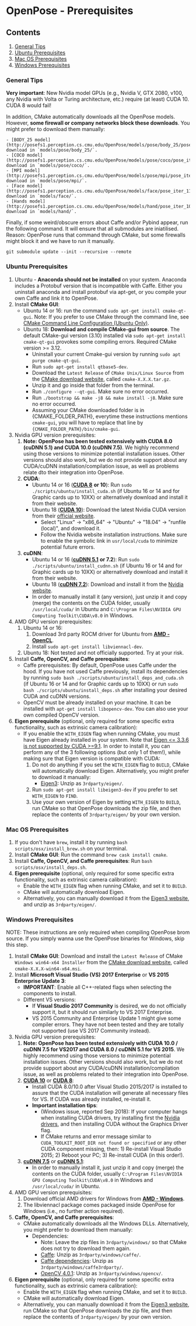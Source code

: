 OpenPose - Prerequisites
==========================

## Contents
1. [General Tips](#general-tips)
2. [Ubuntu Prerequisites](#ubuntu-prerequisites)
3. [Mac OS Prerequisites](#mac-os-prerequisites)
4. [Windows Prerequisites](#windows-prerequisites)



### General Tips
**Very important**: New Nvidia model GPUs (e.g., Nvidia V, GTX 2080, v100, any Nvidia with Volta or Turing architecture, etc.) require (at least) CUDA 10. CUDA 8 would fail!

In addition, CMake automatically downloads all the OpenPose models. However, **some firewall or company networks block these downloads**. You might prefer to download them manually:

    - [BODY_25 model](http://posefs1.perception.cs.cmu.edu/OpenPose/models/pose/body_25/pose_iter_584000.caffemodel): download in `models/pose/body_25/`.
    - [COCO model](http://posefs1.perception.cs.cmu.edu/OpenPose/models/pose/coco/pose_iter_440000.caffemodel): download in `models/pose/coco/`.
    - [MPI model](http://posefs1.perception.cs.cmu.edu/OpenPose/models/pose/mpi/pose_iter_160000.caffemodel): download in `models/pose/mpi/`.
    - [Face model](http://posefs1.perception.cs.cmu.edu/OpenPose/models/face/pose_iter_116000.caffemodel): download in `models/face/`.
    - [Hands model](http://posefs1.perception.cs.cmu.edu/OpenPose/models/hand/pose_iter_102000.caffemodel): download in `models/hand/`.

Finally, if some weird/obscure errors about Caffe and/or Pybind appear, run the following command. It will ensure that all submodules are iniatilised. Reason: OpenPose runs that command through CMake, but some firewalls might block it and we have to run it manually.
```
git submodule update --init --recursive --remote
```



### Ubuntu Prerequisites
1. Ubuntu - **Anaconda should not be installed** on your system. Anaconda includes a Protobuf version that is incompatible with Caffe. Either you uninstall anaconda and install protobuf via apt-get, or you compile your own Caffe and link it to OpenPose.
2. Install **CMake GUI**:
    - Ubuntu 14 or 16: run the command `sudo apt-get install cmake-qt-gui`. Note: If you prefer to use CMake through the command line, see [CMake Command Line Configuration (Ubuntu Only)](#cmake-command-line-configuration-ubuntu-only).
    - Ubuntu 18: **Download and compile CMake-gui from source**. The default CMake-gui version (3.10) installed via `sudo apt-get install cmake-qt-gui` provokes some compiling errors. Required CMake version >= 3.12.
        - Uninstall your current Cmake-gui version by running `sudo apt purge cmake-qt-gui`.
        - Run `sudo apt-get install qtbase5-dev`.
        - Download the `Latest Release` of `CMake Unix/Linux Source` from the [CMake download website](https://cmake.org/download/), called `cmake-X.X.X.tar.gz`.
        - Unzip it and go inside that folder from the terminal.
        - Run `./configure --qt-gui`. Make sure no error occurred.
        - Run `./bootstrap && make -j8 && make install -j8`. Make sure no error occurred.
        - Assuming your CMake downloaded folder is in {CMAKE_FOLDER_PATH}, everytime these instructions mentions `cmake-gui`, you will have to replace that line by `{CMAKE_FOLDER_PATH}/bin/cmake-gui`.
3. Nvidia GPU version prerequisites:
    1. **Note: OpenPose has been tested extensively with CUDA 8.0 (cuDNN 5.1) and CUDA 10.0 (cuDNN 7.5)**. We highly recommend using those versions to minimize potential installation issues. Other versions should also work, but we do not provide support about any CUDA/cuDNN installation/compilation issue, as well as problems relate dto their integration into OpenPose.
    2. **CUDA**:
        - Ubuntu 14 or 16 ([**CUDA 8**](https://developer.nvidia.com/cuda-80-ga2-download-archive) **or 10**): Run `sudo ./scripts/ubuntu/install_cuda.sh` (if Ubuntu 16 or 14 and for Graphic cards up to 10XX) or alternatively download and install it from their website.
        - Ubuntu 18 ([**CUDA 10**](https://developer.nvidia.com/cuda-downloads)): Download the latest Nvidia CUDA version from their [official website](https://developer.nvidia.com/cuda-downloads).
            - Select "Linux" -> "x86_64" -> "Ubuntu" -> "18.04" -> "runfile (local)", and download it.
            - Follow the Nvidia website installation instructions. Make sure to enable the symbolic link in `usr/local/cuda` to minimize potential future errors.
    3. **cuDNN**:
        - Ubuntu 14 or 16 ([**cuDNN 5.1**](https://developer.nvidia.com/rdp/cudnn-archive) **or 7.2**): Run `sudo ./scripts/ubuntu/install_cudnn.sh` (if Ubuntu 16 or 14 and for Graphic cards up to 10XX) or alternatively download and install it from their website.
        - Ubuntu 18 ([**cuDNN 7.2**](https://developer.nvidia.com/cudnn)): Download and install it from the [Nvidia website](https://developer.nvidia.com/cudnn).
        - In order to manually install it (any version), just unzip it and copy (merge) the contents on the CUDA folder, usually `/usr/local/cuda/` in Ubuntu and `C:\Program Files\NVIDIA GPU Computing Toolkit\CUDA\v8.0` in Windows.
5. AMD GPU version prerequisites:
    1. Ubuntu 14 or 16:
        1. Download 3rd party ROCM driver for Ubuntu from [**AMD - OpenCL**](https://rocm.github.io/ROCmInstall.html).
        2. Install `sudo apt-get install libviennacl-dev`.
    2. Ubuntu 18: Not tested and not officially supported. Try at your risk.
6. Install **Caffe, OpenCV, and Caffe prerequisites**:
    - Caffe prerequisites: By default, OpenPose uses Caffe under the hood. If you have not used Caffe previously, install its dependencies by running `sudo bash ./scripts/ubuntu/install_deps_and_cuda.sh` (if Ubuntu 16 or 14 and for Graphic cards up to 10XX) or run `sudo bash ./scripts/ubuntu/install_deps.sh` after installing your desired CUDA and cuDNN versions.
    - OpenCV must be already installed on your machine. It can be installed with `apt-get install libopencv-dev`. You can also use your own compiled OpenCV version.
7. **Eigen prerequisite** (optional, only required for some specific extra functionality, such as extrinsic camera calibration):
    - If you enable the `WITH_EIGEN` flag when running CMake, you must have Eigen already installed in your system. Note that [Eigen <= 3.3.6 is not supported by CUDA >=9.1](https://bitbucket.org/eigen/eigen/commits/034b6c3e101792a3cc3ccabd9bfaddcabe85bb58?at=default). In order to install it, you can perform any of the 3 following options (but only 1 of them!), while making sure that Eigen version is compatible with CUDA:
        1. Do not do anything if you set the `WITH_EIGEN` flag to `BUILD`, CMake will automatically download Eigen. Alternatively, you might prefer to download it manually:
            - [Eigen3](http://posefs1.perception.cs.cmu.edu/OpenPose/3rdparty/eigen_2018_05_23.zip): Unzip as `3rdparty/eigen/`.
        2. Run `sudo apt-get install libeigen3-dev` if you prefer to set `WITH_EIGEN` to `FIND`.
        3. Use your own version of Eigen by setting `WITH_EIGEN` to `BUILD`, run CMake so that OpenPose downloads the zip file, and then replace the contents of `3rdparty/eigen/` by your own version.



### Mac OS Prerequisites
1. If you don't have `brew`, install it by running `bash scripts/osx/install_brew.sh` on your terminal.
2. Install **CMake GUI**: Run the command `brew cask install cmake`.
3. Install **Caffe, OpenCV, and Caffe prerequisites**: Run `bash scripts/osx/install_deps.sh`.
4. **Eigen prerequisite** (optional, only required for some specific extra functionality, such as extrinsic camera calibration):
    - Enable the `WITH_EIGEN` flag when running CMake, and set it to `BUILD`.
    - CMake will automatically download Eigen.
    - Alternatively, you can manually download it from the [Eigen3 website](http://posefs1.perception.cs.cmu.edu/OpenPose/3rdparty/eigen_2018_05_23.zip), and unzip as `3rdparty/eigen/`.



### Windows Prerequisites
NOTE: These instructions are only required when compiling OpenPose brom source. If you simply wanna use the OpenPose binaries for Windows, skip this step.

1. Install **CMake GUI**: Download and install the `Latest Release` of CMake `Windows win64-x64 Installer` from the [CMake download website](https://cmake.org/download/), called `cmake-X.X.X-win64-x64.msi`.
2. Install **Microsoft Visual Studio (VS) 2017 Enterprise** or **VS 2015 Enterprise Update 3**:
    - **IMPORTANT**: Enable all C++-related flags when selecting the components to install.
    - Different VS versions:
        - If **Visual Studio 2017 Community** is desired, we do not officially support it, but it should run similarly to VS 2017 Enterprise.
        - VS 2015 Community and Enterprise Update 1 might give some compiler errors. They have not been tested and they are totally not supported (use VS 2017 Community instead).
3. Nvidia GPU version prerequisites:
    1. **Note: OpenPose has been tested extensively with CUDA 10.0 / cuDNN 7.5 for VS2017 and CUDA 8.0 / cuDNN 5.1 for VS 2015**. We highly recommend using those versions to minimize potential installation issues. Other versions should also work, but we do not provide support about any CUDA/cuDNN installation/compilation issue, as well as problems related to their integration into OpenPose.
    2. [**CUDA 10**](https://developer.nvidia.com/cuda-downloads) or [**CUDA 8**](https://developer.nvidia.com/cuda-80-ga2-download-archive):
        - Install CUDA 8.0/10.0 after Visual Studio 2015/2017 is installed to assure that the CUDA installation will generate all necessary files for VS. If CUDA was already installed, re-install it.
        - **Important installation tips**:
            - (Windows issue, reported Sep 2018): If your computer hangs when installing CUDA drivers, try installing first the [Nvidia drivers](http://www.nvidia.com/Download/index.aspx), and then installing CUDA without the Graphics Driver flag.
            - If CMake returns and error message similar to `CUDA_TOOLKIT_ROOT_DIR not found or specified` or any other CUDA component missing, then: 1) Re-install Visual Studio 2015; 2) Reboot your PC; 3) Re-install CUDA (in this order!).
    3. [**cuDNN 7.5**](https://developer.nvidia.com/cudnn) or [**cuDNN 5.1**](https://developer.nvidia.com/rdp/cudnn-archive):
        - In order to manually install it, just unzip it and copy (merge) the contents on the CUDA folder, usually `C:\Program Files\NVIDIA GPU Computing Toolkit\CUDA\v8.0` in Windows and `/usr/local/cuda/` in Ubuntu.
4. AMD GPU version prerequisites:
    1. Download official AMD drivers for Windows from [**AMD - Windows**](https://support.amd.com/en-us/download).
    2. The libviennacl package comes packaged inside OpenPose for Windows (i.e., no further action required).
5. **Caffe, OpenCV, and Caffe prerequisites**:
    - CMake automatically downloads all the Windows DLLs. Alternatively, you might prefer to download them manually:
        - Dependencies:
            - Note: Leave the zip files in `3rdparty/windows/` so that CMake does not try to download them again.
            - [Caffe](http://posefs1.perception.cs.cmu.edu/OpenPose/3rdparty/windows/caffe_15_2019_05_16.zip): Unzip as `3rdparty/windows/caffe/`.
            - [Caffe dependencies](http://posefs1.perception.cs.cmu.edu/OpenPose/3rdparty/windows/caffe3rdparty_15_2019_03_14.zip): Unzip as `3rdparty/windows/caffe3rdparty/`.
            - [OpenCV 4.0.1](http://posefs1.perception.cs.cmu.edu/OpenPose/3rdparty/windows/opencv_401_v14_15_2019_03_14.zip): Unzip as `3rdparty/windows/opencv/`.
6. **Eigen prerequisite** (optional, only required for some specific extra functionality, such as extrinsic camera calibration):
    - Enable the `WITH_EIGEN` flag when running CMake, and set it to `BUILD`.
    - CMake will automatically download Eigen.
    - Alternatively, you can manually download it from the [Eigen3 website](http://posefs1.perception.cs.cmu.edu/OpenPose/3rdparty/eigen_2018_05_23.zip), run CMake so that OpenPose downloads the zip file, and then replace the contents of `3rdparty/eigen/` by your own version.
